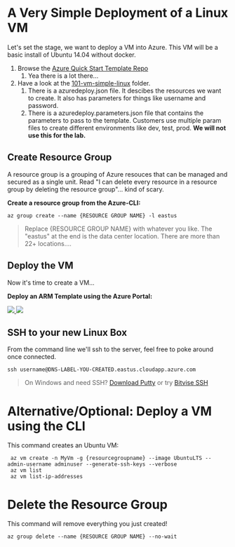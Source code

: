 # A Very Simple Deployment of a Linux VM #
Let's set the stage, we want to deploy a VM into Azure. This VM will be a basic install of Ubuntu 14.04 without docker. 

1. Browse the [Azure Quick Start Template Repo](https://github.com/Azure/azure-quickstart-templates)
	1. Yea there is a lot there...
2. Have a look at the [101-vm-simple-linux](https://github.com/Azure/azure-quickstart-templates/tree/master/101-vm-simple-linux) folder.
	1. There is a azuredeploy.json file. It descibes the resources we want to create. It also has parameters for things like username and password.
	2. There is a azuredeploy.parameters.json file that contains the parameters to pass to the template. Customers use multiple param files to create different environments like dev, test, prod. **We will not use this for the lab.**


## Create Resource Group ##
A resource group is a grouping of Azure resouces that can be managed and secured as a single unit. Read "I can delete every resource in a resource group by deleting the resource group"... kind of scary.

**Create a resource group from the Azure-CLI:**

    az group create --name {RESOURCE GROUP NAME} -l eastus

> Replace {RESOURCE GROUP NAME} with whatever you like. The "eastus" at the end is the data center location. There are more than  22+ locations....

## Deploy the VM ##
Now it's time to create a VM... 

**Deploy an ARM Template using the Azure Portal:**

<a href="https://portal.azure.com/#create/Microsoft.Template/uri/https%3A%2F%2Fraw.githubusercontent.com%2FAzure%2Fazure-quickstart-templates%2Fmaster%2F101-vm-simple-linux%2Fazuredeploy.json" target="_blank">
    <img src="http://azuredeploy.net/deploybutton.png"/>
</a>
<a href="http://armviz.io/#/?load=https%3A%2F%2Fraw.githubusercontent.com%2FAzure%2Fazure-quickstart-templates%2Fmaster%2F101-vm-simple-linux%2Fazuredeploy.json" target="_blank">
    <img src="http://armviz.io/visualizebutton.png"/>
</a>


## SSH to your new Linux Box ##
From the command line we'll ssh to the server, feel free to poke around once connected.

    ssh username@DNS-LABEL-YOU-CREATED.eastus.cloudapp.azure.com

> On Windows and need SSH? [Download Putty](http://www.chiark.greenend.org.uk/~sgtatham/putty/download.html) or try [Bitvise SSH](https://www.bitvise.com/ssh-client-download)

# Alternative/Optional:  Deploy a VM using the CLI

This command creates an Ubuntu VM:
```
 az vm create -n MyVm -g {resourcegroupname} --image UbuntuLTS --admin-username adminuser --generate-ssh-keys --verbose
 az vm list
 az vm list-ip-addresses
```

# Delete the Resource Group ##
This command will remove everything you just created!

    az group delete --name {RESOURCE GROUP NAME} --no-wait
